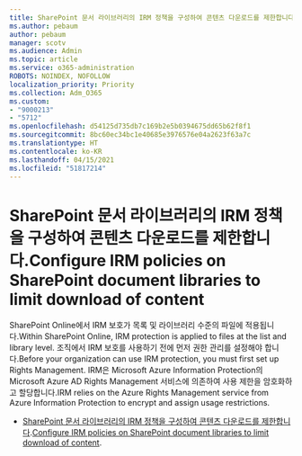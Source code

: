 ```yaml
---
title: SharePoint 문서 라이브러리의 IRM 정책을 구성하여 콘텐츠 다운로드를 제한합니다.
ms.author: pebaum
author: pebaum
manager: scotv
ms.audience: Admin
ms.topic: article
ms.service: o365-administration
ROBOTS: NOINDEX, NOFOLLOW
localization_priority: Priority
ms.collection: Adm_O365
ms.custom:
- "9000213"
- "5712"
ms.openlocfilehash: d54125d735db7c169b2e5b0394675dd65b62f8f1
ms.sourcegitcommit: 8bc60ec34bc1e40685e3976576e04a2623f63a7c
ms.translationtype: HT
ms.contentlocale: ko-KR
ms.lasthandoff: 04/15/2021
ms.locfileid: "51817214"
---
```

# <a name="configure-irm-policies-on-sharepoint-document-libraries-to-limit-download-of-content"></a><span data-ttu-id="e7b16-102">SharePoint 문서 라이브러리의 IRM 정책을 구성하여 콘텐츠 다운로드를 제한합니다.</span><span class="sxs-lookup"><span data-stu-id="e7b16-102">Configure IRM policies on SharePoint document libraries to limit download of content</span></span>

<span data-ttu-id="e7b16-103">SharePoint Online에서 IRM 보호가 목록 및 라이브러리 수준의 파일에 적용됩니다.</span><span class="sxs-lookup"><span data-stu-id="e7b16-103">Within SharePoint Online, IRM protection is applied to files at the list and library level.</span></span> <span data-ttu-id="e7b16-104">조직에서 IRM 보호를 사용하기 전에 먼저 권한 관리를 설정해야 합니다.</span><span class="sxs-lookup"><span data-stu-id="e7b16-104">Before your organization can use IRM protection, you must first set up Rights Management.</span></span> <span data-ttu-id="e7b16-105">IRM은 Microsoft Azure Information Protection의 Microsoft Azure AD Rights Management 서비스에 의존하여 사용 제한을 암호화하고 할당합니다.</span><span class="sxs-lookup"><span data-stu-id="e7b16-105">IRM relies on the Azure Rights Management service from Azure Information Protection to encrypt and assign usage restrictions.</span></span>

- <span data-ttu-id="e7b16-106">[SharePoint 문서 라이브러리의 IRM 정책을 구성하여 콘텐츠 다운로드를 제한합니다](https://docs.microsoft.com/microsoft-365/compliance/set-up-irm-in-sp-admin-center).</span><span class="sxs-lookup"><span data-stu-id="e7b16-106">[Configure IRM policies on SharePoint document libraries to limit download of content](https://docs.microsoft.com/microsoft-365/compliance/set-up-irm-in-sp-admin-center).</span></span>
